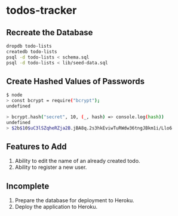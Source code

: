 # todos-tracker

## Recreate the Database

```sh
dropdb todo-lists
createdb todo-lists
psql -d todo-lists < schema.sql
psql -d todo-lists < lib/seed-data.sql
```

## Create Hashed Values of Passwords

```sh - example with "secret"
$ node
> const bcrypt = require("bcrypt");
undefined

> bcrypt.hash("secret", 10, (_, hash) => console.log(hash))
undefined
> $2b$10$uC3lSZqheRZja2B.jBA8q.2s3hkEviwTuRWdw36tngJBkm1i/Llo6
```

## Features to Add

1. Ability to edit the name of an already created todo.
2. Ability to register a new user.

## Incomplete

1. Prepare the database for deployment to Heroku.
2. Deploy the application to Heroku.
